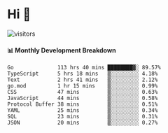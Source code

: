 # Hi 👋
 
![visitors](https://visitor-badge.glitch.me/badge?page_id=sorcererxw.sorcererx)

#### 📊 Monthly Development Breakdown

<!--START_SECTION:waka-->
```text
Go              113 hrs 40 mins ████████▓░ 89.57%
TypeScript      5 hrs 18 mins   ▒░░░░░░░░░ 4.18%
Text            2 hrs 41 mins   ▒░░░░░░░░░ 2.12%
go.mod          1 hr 15 mins    ▒░░░░░░░░░ 0.99%
CSS             47 mins         ▒░░░░░░░░░ 0.63%
JavaScript      44 mins         ▒░░░░░░░░░ 0.58%
Protocol Buffer 38 mins         ▒░░░░░░░░░ 0.51%
YAML            25 mins         ▒░░░░░░░░░ 0.34%
SQL             23 mins         ▒░░░░░░░░░ 0.31%
JSON            20 mins         ▒░░░░░░░░░ 0.27%
```
<!--END_SECTION:waka-->
